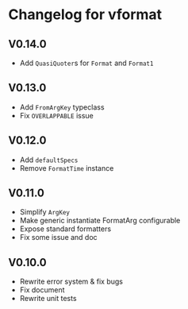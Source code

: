 # Changelog for vformat

## V0.14.0
- Add `QuasiQuoter`s for `Format` and `Format1`

## V0.13.0
- Add `FromArgKey` typeclass
- Fix `OVERLAPPABLE` issue

## V0.12.0
- Add `defaultSpecs`
- Remove `FormatTime` instance

## V0.11.0
- Simplify `ArgKey`
- Make generic instantiate FormatArg configurable
- Expose standard formatters
- Fix some issue and doc

## V0.10.0
- Rewrite error system & fix bugs
- Fix document
- Rewrite unit tests
